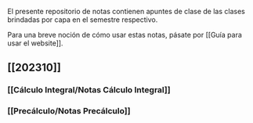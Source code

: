 El presente repositorio de notas contienen apuntes de clase de las clases brindadas por capa en el semestre respectivo.

Para una breve noción de cómo usar estas notas, pásate por [[Guía para usar el website]].

## [[202310]]

### [[Cálculo Integral/Notas Cálculo Integral]]
### [[Precálculo/Notas Precálculo]]











